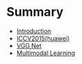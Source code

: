 # Summary

* [Introduction](README.md)
* [ICCV2015(huawei)](1_multimodal_huawei.md)
* [VGG Net](2_vgg_net.md)
* [Multimodal Learning](c1_multimodal_learning.md)

